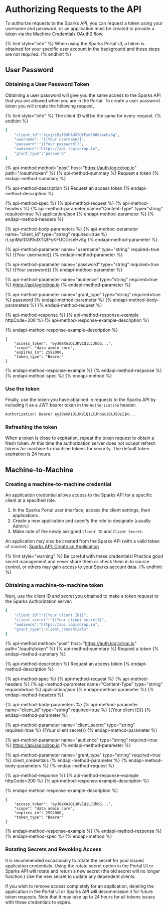 # Authorizing Requests to the API

To authorize requests to the Sparks API, you can request a token using your username and password, or an application must be created to provide a token via the Machine Credentials OAuth2 flow.

{% hint style="info" %}
When using the Sparks Portal UI, a token is obtained for your specific user account in the background and these steps are not required.
{% endhint %}

## User Password

### Obtaining a User Password Token

Obtaining a user password will give you the same access to the Sparks API that you are allowed when you are in the Portal. To create a user password token you will create the following request,

{% hint style="info" %}
The client ID will be the same for every request.
{% endhint %}

```bash
{
    "client_id":"rLxjriMyfD3PAdXTQfFyKFUODrseHvSg",
    "username": "{{Your username}}",
    "password":"{{Your password}}",
    "audience":"https://api.logicdrop.io",
    "grant_type":"password"
}
```

{% api-method method="post" host="https://auth.logicdrop.io" path="/oauth/token" %}
{% api-method-summary %}
Request a token
{% endapi-method-summary %}

{% api-method-description %}
Request an access token
{% endapi-method-description %}

{% api-method-spec %}
{% api-method-request %}
{% api-method-headers %}
{% api-method-parameter name="Content-Type" type="string" required=true %}
application/json
{% endapi-method-parameter %}
{% endapi-method-headers %}

{% api-method-body-parameters %}
{% api-method-parameter name="client\_id" type="string" required=true %}
rLxjriMyfD3PAdXTQfFyKFUODrseHvSg
{% endapi-method-parameter %}

{% api-method-parameter name="username" type="string" required=true %}
{{Your username}}
{% endapi-method-parameter %}

{% api-method-parameter name="password" type="string" required=true %}
{{Your password}}
{% endapi-method-parameter %}

{% api-method-parameter name="audience" type="string" required=true %}
https://api.logicdrop.io
{% endapi-method-parameter %}

{% api-method-parameter name="grant\_type" type="string" required=true %}
password
{% endapi-method-parameter %}
{% endapi-method-body-parameters %}
{% endapi-method-request %}

{% api-method-response %}
{% api-method-response-example httpCode=200 %}
{% api-method-response-example-description %}

{% endapi-method-response-example-description %}

```
{
    "access_token": "eyJ0eXAiOiJKV1QiLCJhbG...",
    "scope": "data admin core",
    "expires_in": 2592000,
    "token_type": "Bearer"
}
```
{% endapi-method-response-example %}
{% endapi-method-response %}
{% endapi-method-spec %}
{% endapi-method %}

### Use the token

Finally, use the token you have obtained in requests to the Sparks API by including it as a JWT bearer token in the `Authorization` header:

```bash
Authorization: Bearer eyJ0eXAiOiJKV1QiLCJhbGciOiJSUzI1N...
```

### Refreshing the token

When a token is close to expiration, repeat the token request to obtain a fresh token. At this time the authorization server does not accept refresh tokens for machine-to-machine tokens for security. The default token expiration is 24 hours.

## Machine-to-Machine

### Creating a machine-to-machine credential

An application credential allows access to the Sparks API for a specific client at a specified role. 

1. In the Sparks Portal user interface, access the client settings, then applications. 
2. Create a new application and specify the role to designate \(usually Admin.\)
3. Make note of the newly assigned `Client ID` and `Client Secret`.

An application may also be created from the Sparks API \(with a valid token of course\): [Sparks API: Create an Application](https://docs.logicdrop.io/#operation/createApplication)

{% hint style="warning" %}
Be careful with these credentials! Practice good secret management and never share them or check them in to source control, or others may gain access to your Sparks account data.
{% endhint %}

### Obtaining a machine-to-machine token

Next, use the client ID and secret you obtained to make a token request to the Sparks Authorization server:

```bash
{
    "client_id":"{{Your client ID}}",
    "client_secret":"{{Your client secret}}",
    "audience":"https://api.logicdrop.io",
    "grant_type":"client_credentials"
}
```

{% api-method method="post" host="https://auth.logicdrop.io" path="/oauth/token" %}
{% api-method-summary %}
Request a token
{% endapi-method-summary %}

{% api-method-description %}
Request an access token
{% endapi-method-description %}

{% api-method-spec %}
{% api-method-request %}
{% api-method-headers %}
{% api-method-parameter name="Content-Type" type="string" required=true %}
application/json
{% endapi-method-parameter %}
{% endapi-method-headers %}

{% api-method-body-parameters %}
{% api-method-parameter name="client\_id" type="string" required=true %}
{{Your client ID}}
{% endapi-method-parameter %}

{% api-method-parameter name="client\_secret" type="string" required=true %}
{{Your client secret}}
{% endapi-method-parameter %}

{% api-method-parameter name="audience" type="string" required=true %}
https://api.logicdrop.io
{% endapi-method-parameter %}

{% api-method-parameter name="grant\_type" type="string" required=true %}
client\_credentials
{% endapi-method-parameter %}
{% endapi-method-body-parameters %}
{% endapi-method-request %}

{% api-method-response %}
{% api-method-response-example httpCode=200 %}
{% api-method-response-example-description %}

{% endapi-method-response-example-description %}

```
{
    "access_token": "eyJ0eXAiOiJKV1QiLCJhbG...",
    "scope": "data admin core",
    "expires_in": 2592000,
    "token_type": "Bearer"
}
```
{% endapi-method-response-example %}
{% endapi-method-response %}
{% endapi-method-spec %}
{% endapi-method %}

### Rotating Secrets and Revoking Access

It is recommended occasionally to rotate the secret for your issued application credentials. Using the rotate secret option in the Portal UI or Sparks API will rotate and return a new secret \(the old secret will no longer function.\) Use the new secret to update any dependent clients.

If you wish to remove access completely for an application, deleting the application in the Portal UI or Sparks API will decommission it for future token requests. Note that it may take up to 24 hours for all tokens issues with these credentials to expire.

